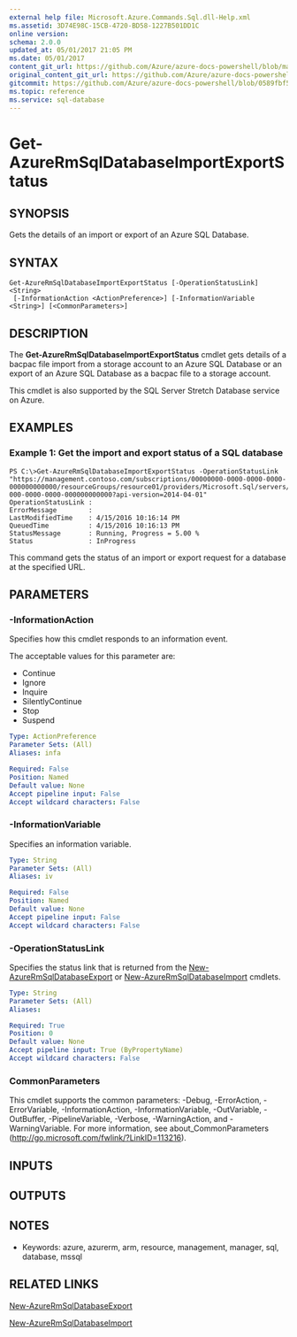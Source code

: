 ```yaml
---
external help file: Microsoft.Azure.Commands.Sql.dll-Help.xml
ms.assetid: 3D74E98C-15CB-4720-BD58-1227B501DD1C
online version:
schema: 2.0.0
updated_at: 05/01/2017 21:05 PM
ms.date: 05/01/2017
content_git_url: https://github.com/Azure/azure-docs-powershell/blob/master/azureps-cmdlets-docs/ResourceManager/AzureRM.Sql/v1.0.12/Get-AzureRmSqlDatabaseImportExportStatus.md
original_content_git_url: https://github.com/Azure/azure-docs-powershell/blob/master/azureps-cmdlets-docs/ResourceManager/AzureRM.Sql/v1.0.12/Get-AzureRmSqlDatabaseImportExportStatus.md
gitcommit: https://github.com/Azure/azure-docs-powershell/blob/0589fbf53d27e39e0cf445261d29c64fb0859d62
ms.topic: reference
ms.service: sql-database
---
```


# Get-AzureRmSqlDatabaseImportExportStatus

## SYNOPSIS
Gets the details of an import or export of an Azure SQL Database.

## SYNTAX

```
Get-AzureRmSqlDatabaseImportExportStatus [-OperationStatusLink] <String>
 [-InformationAction <ActionPreference>] [-InformationVariable <String>] [<CommonParameters>]
```

## DESCRIPTION
The **Get-AzureRmSqlDatabaseImportExportStatus** cmdlet gets details of a bacpac file import from a storage account to an Azure SQL Database or an export of an Azure SQL Database as a bacpac file to a storage account.

This cmdlet is also supported by the SQL Server Stretch Database service on Azure.

## EXAMPLES

### Example 1: Get the import and export status of a SQL database
```
PS C:\>Get-AzureRmSqlDatabaseImportExportStatus -OperationStatusLink "https://management.contoso.com/subscriptions/00000000-0000-0000-0000-000000000000/resourceGroups/resource01/providers/Microsoft.Sql/servers/server01/databases/database01/importExportOperationResults/00000000-000-0000-0000-000000000000?api-version=2014-04-01"
OperationStatusLink :
ErrorMessage        :
LastModifiedTime    : 4/15/2016 10:16:14 PM
QueuedTime          : 4/15/2016 10:16:13 PM
StatusMessage       : Running, Progress = 5.00 %
Status              : InProgress
```

This command gets the status of an import or export request for a database at the specified URL.

## PARAMETERS

### -InformationAction
Specifies how this cmdlet responds to an information event.

The acceptable values for this parameter are:

- Continue
- Ignore
- Inquire
- SilentlyContinue
- Stop
- Suspend

```yaml
Type: ActionPreference
Parameter Sets: (All)
Aliases: infa

Required: False
Position: Named
Default value: None
Accept pipeline input: False
Accept wildcard characters: False
```

### -InformationVariable
Specifies an information variable.

```yaml
Type: String
Parameter Sets: (All)
Aliases: iv

Required: False
Position: Named
Default value: None
Accept pipeline input: False
Accept wildcard characters: False
```

### -OperationStatusLink
Specifies the status link that is returned from the [New-AzureRmSqlDatabaseExport](./New-AzureRmSqlDatabaseExport.md) or [New-AzureRmSqlDatabaseImport](./New-AzureRmSqlDatabaseImport.md) cmdlets.

```yaml
Type: String
Parameter Sets: (All)
Aliases: 

Required: True
Position: 0
Default value: None
Accept pipeline input: True (ByPropertyName)
Accept wildcard characters: False
```

### CommonParameters
This cmdlet supports the common parameters: -Debug, -ErrorAction, -ErrorVariable, -InformationAction, -InformationVariable, -OutVariable, -OutBuffer, -PipelineVariable, -Verbose, -WarningAction, and -WarningVariable. For more information, see about_CommonParameters (http://go.microsoft.com/fwlink/?LinkID=113216).

## INPUTS

## OUTPUTS

## NOTES
* Keywords: azure, azurerm, arm, resource, management, manager, sql, database, mssql

## RELATED LINKS

[New-AzureRmSqlDatabaseExport](./New-AzureRmSqlDatabaseExport.md)

[New-AzureRmSqlDatabaseImport](./New-AzureRmSqlDatabaseImport.md)
